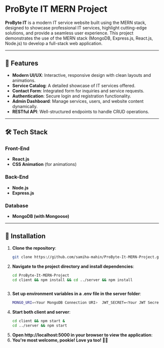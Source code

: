 # ProByte IT MERN Project

**ProByte IT** is a modern IT service website built using the MERN stack, designed to showcase professional IT services, highlight cutting-edge solutions, and provide a seamless user experience. This project demonstrates the use of the MERN stack (MongoDB, Express.js, React.js, Node.js) to develop a full-stack web application.

---

## 🚀 Features

- **Modern UI/UX**: Interactive, responsive design with clean layouts and animations.
- **Service Catalog**: A detailed showcase of IT services offered.
- **Contact Form**: Integrated form for inquiries and service requests.
- **Authentication**: Secure login and registration functionality.
- **Admin Dashboard**: Manage services, users, and website content dynamically.
- **RESTful API**: Well-structured endpoints to handle CRUD operations.

---

## 🛠️ Tech Stack

### Front-End
- **React.js**
- **CSS Animation** (for animations)

### Back-End
- **Node.js**
- **Express.js**

### Database
- **MongoDB (with Mongoose)**

---

## 📖 Installation

1. **Clone the repository**:  
   ```bash
   git clone https://github.com/samiha-mahin/ProByte-It-MERN-Project.git

2. **Navigate to the project directory and install dependencies**:  
   ```bash
   cd ProByte-It-MERN-Project
   cd client && npm install && cd ../server && npm install
 
3. **Set up environment variables in a .env file in the server folder**: 
   ```bash
   MONGO_URI=<Your MongoDB Connection URI>  JWT_SECRET=<Your JWT Secret>

4. **Start both client and server**:  
   ```bash
   cd client && npm start &
   cd ../server && npm start

5. **Open http://localhost:5000 in your browser to view the application**:
6. **You're most welcome, pookie! Love ya too! 💖😊**
  
